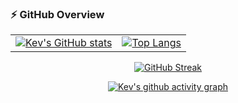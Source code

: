 ### ⚡ GitHub Overview  

<table>
  <tr>
    <td>
      <a href="https://github.com/tgodkev/github-readme-stats">
        <img src="https://github-readme-stats.vercel.app/api?username=tgodkev&show_icons=true&theme=tokyonight" alt="Kev's GitHub stats" />
      </a>
    </td>
    <td>
      <a href="https://github.com/tgodkev/github-readme-stats">
        <img src="https://github-readme-stats.vercel.app/api/top-langs/?username=tgodkev&hide=html,vue,css,svelte,swift,dockerfile&theme=tokyonight" alt="Top Langs" />
      </a>
    </td>
  </tr>
</table>

<p align="center">
  <a href="https://git.io/streak-stats">
    <img src="https://streak-stats.demolab.com?user=tgodkev&theme=tokyonight&hide_border=true" alt="GitHub Streak" />
  </a>
</p>

<p align="center">
  <a href="https://github.com/tgodkev/github-readme-activity-graph">
    <img src="https://github-readme-activity-graph.vercel.app/graph?username=tgodkev&theme=tokyo-night" alt="Kev's github activity graph" />
  </a>
</p>
